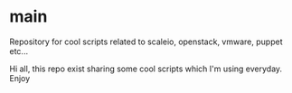 # main
Repository for cool scripts related to scaleio, openstack, vmware, puppet etc... 

Hi all, this repo exist sharing some cool scripts which I'm using everyday. Enjoy
